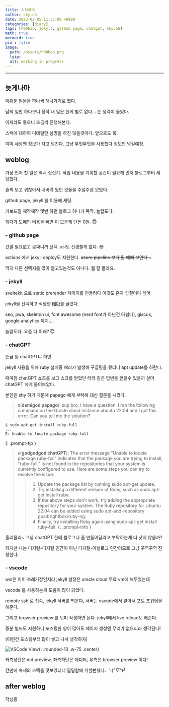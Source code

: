 ```yaml
---
title: 시작하며
author: sky.oh
date: 2023-02-05 11:33:00 +0900
categories: [diary]
tags: [h00bab, jekyll, github page, chatgpt, sky.oh]
math: true
mermaid: true
pin : false
image:
  path: /assets/h00bab.png
  lqip: 
  alt: working in progress
---
```


---

## 늦게나마

미뤄둔 일들을 하나씩 해나가기로 했다.

남의 일만 하다보니 정작 내 일은 한게 별로 없다... 는 생각이 들었다.

이제라도 좋으니 조금씩 진행해본다.

스택에 대하여 디테일한 설명을 하진 않을것이다. 앞으로도 쭉.

이미 세상엔 정보가 차고 넘친다. 그냥 무엇무엇을 사용했다 정도만 남길예정.

## weblog

가장 먼저 할 일은 역시 집짓기. 작업 내용을 기록할 공간이 필요해 먼저 블로그부터 세팅했다.

슬쩍 보고 귀찮아서 내버려 뒀던 것들을 주섬주섬 모았다.

github page, jekyll 을 이용해 세팅.

키보드질 깨작깨작 몇번 하면 블로그 하나가 뚝딱. 놀랍도다.

게다가 도메인 비용을 빼면 이 모든게 단돈 0원. 😇

### - github page

긴말 필요없고 공짜니까 선택. ssl도 신경쓸게 없다. 😎

actions 에서 jekyll deploy도 지원한다. ~~azure pipeline 보다 훨 예뻐 보인다...~~

딱히 다른 선택지를 많이 알고있는것도 아니다. 웹 잘 몰라요.

### - jekyll

sveltekit 으로 static prerender 페이지를 만들려다 이것도 혼자 삽질이다 싶어

jekyll을 선택하고 적당한 [테마][chirpy-theme]를 골랐다.

seo, pwa, skeleton ui, font awesome (nerd font가 아닌건 아쉽다), giscus, google analytics 까지....

놀랍도다. 요즘 다 이래? 😇

### - chatGPT

뜬금 뭔 chatGPT냐 하면

jekyll 사용을 위해 ruby 설치중 에러가 발생해 구글링을 했더니 apt update를 하란다.

때마침 chatGPT 쇼츠를 보고 쇼크를 받았던 터라 같은 답변을 얻을수 있을까 싶어 chatGPT 에게 물어보았다.

본인은 shy 하기 때문에 papago 에게 부탁해 대신 질문을 시켰다.

> `Q`(**demigod papago**): sup bro, I have a question. I ran the following command on the Oracle cloud instance ubuntu 22.04 and I got this error. Can you tell me the solution?

```console
$ sudo apt-get install ruby-full
...
E: Unable to locate package ruby-full
```

{: .prompt-tip }

> `A`(**godgodgod chatGPT**): The error message "Unable to locate package ruby-full" indicates that the package you are trying to install, "ruby-full," is not found in the repositories that your system is currently configured to use. Here are some steps you can try to resolve the issue:
>>
>> 1. Update the package list by running sudo apt-get update.
>> 2. Try installing a different version of Ruby, such as sudo apt-get install ruby.
>> 3. If the above steps don't work, try adding the appropriate repository for your system. The Ruby repository for Ubuntu 22.04 can be added using sudo apt-add-repository ppa:brightbox/ruby-ng.
>> 4. Finally, try installing Ruby again using sudo apt-get install ruby-full.
{: .prompt-info }

홀리몰리~ 그냥 chatGPT 한테 블로그나 좀 만들어달라고 부탁하는게 더 낫지 않을까?

하지만 나는 디지털-디지털 인간이 아닌 디지털-아날로그 인간이므로 그냥 꾸역꾸역 진행한다.

### - vscode

wsl은 이미 쓰레기장인지라 jekyll 설정은 oracle cloud 무료 vm에 해두었는데

vscode 를 사용하는게 도움이 많이 되었다.

remote ssh 로 접속, jekyll 서버를 띄운다, 서버는 vscode에서 알아서 포트 포워딩을 해준다.

그리고 browser preview 를 보며 작성하면 된다. jekyll에서 live reload도 해준다.

증분 빌드도 지원하니 포스팅한 양이 많아도 페이지 생성엔 무리가 없으리라 생각된다!

(이런건 포스팅부터 많이 쌓고 나서 생각하자)

![VSCode View][vscode-view]{: .rounded-10 .w-75 .center}

좌측상단은 md preview, 좌측하단은 에디터, 우측은 browser preview 이다!

간만에 속세의 스택을 맛보았더니 달달함에 취할뻔했다. ╰(*°▽°*)╯

## after weblog

작성중

[chirpy-theme]:https://github.com/cotes2020/jekyll-theme-chirpy
[vscode-view]:https://user-images.githubusercontent.com/23205935/217317786-606df16f-84d1-4d22-be9a-c5b059f338dd.png
